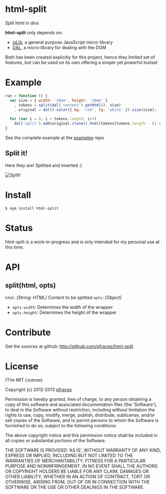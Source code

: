# html-split

Split html in divs

**html-split** only depends on:
*   [jsLib](https://github.com/pfraces/jslib), a general purpose JavaScript
    micro-library
*   [DAL](https://github.com/pfraces/dal), a micro-library for dealing with the
    DOM

Both has been created explicitly for this project, hence they limited set of
features, but can be used on its own offering a simple yet powerful toolset

# Example

```js
run = function () {
  var size = { width: '20em', height: '10em' }
    , tokens = split(dal('content').getHtml(), size)
    , original = dal().color({ bg: 'red', fg: 'white' }).size(size);
    
  for (var i = 0; i < tokens.length; i++)
    dal('split').add(original.clone().html(tokens[tokens.length - (1 + i)]));
}
```
See the complete example at the [examples](https://github.com/pfraces/html-split-examples) repo

## Split it!

Here they are! Splitted and inverted :)

![Split!](https://github.com/pfraces/html-split/raw/master/split.png)

# Install

    $ npm install html-split

# Status

html-split is a work-in-progress and is only intended for my personal use at
this time. 

# API

## split(html, opts)

`html`: _[String: HTML]_ Content to be splitted
`opts`: _[Object]_

*   `opts.width`: Determines the width of the wrapper
*   `opts.height`: Determines the height of the wrapper

# Contribute

Get the sources at github: http://github.com/pfraces/html-split

# License

(The MIT License)

Copyright (c) 2012-2013 [pfraces](http://github.com/pfraces)

Permission is hereby granted, free of charge, to any person obtaining a copy of
this software and associated documentation files (the 'Software'), to deal in
the Software without restriction, including without limitation the rights to
use, copy, modify, merge, publish, distribute, sublicense, and/or sell copies
of the Software, and to permit persons to whom the Software is furnished to do
so, subject to the following conditions:

The above copyright notice and this permission notice shall be included in all
copies or substantial portions of the Software.

THE SOFTWARE IS PROVIDED 'AS IS', WITHOUT WARRANTY OF ANY KIND, EXPRESS OR
IMPLIED, INCLUDING BUT NOT LIMITED TO THE WARRANTIES OF MERCHANTABILITY,
FITNESS FOR A PARTICULAR PURPOSE AND NONINFRINGEMENT. IN NO EVENT SHALL THE
AUTHORS OR COPYRIGHT HOLDERS BE LIABLE FOR ANY CLAIM, DAMAGES OR OTHER
LIABILITY, WHETHER IN AN ACTION OF CONTRACT, TORT OR OTHERWISE, ARISING FROM,
OUT OF OR IN CONNECTION WITH THE SOFTWARE OR THE USE OR OTHER DEALINGS IN THE
SOFTWARE.
